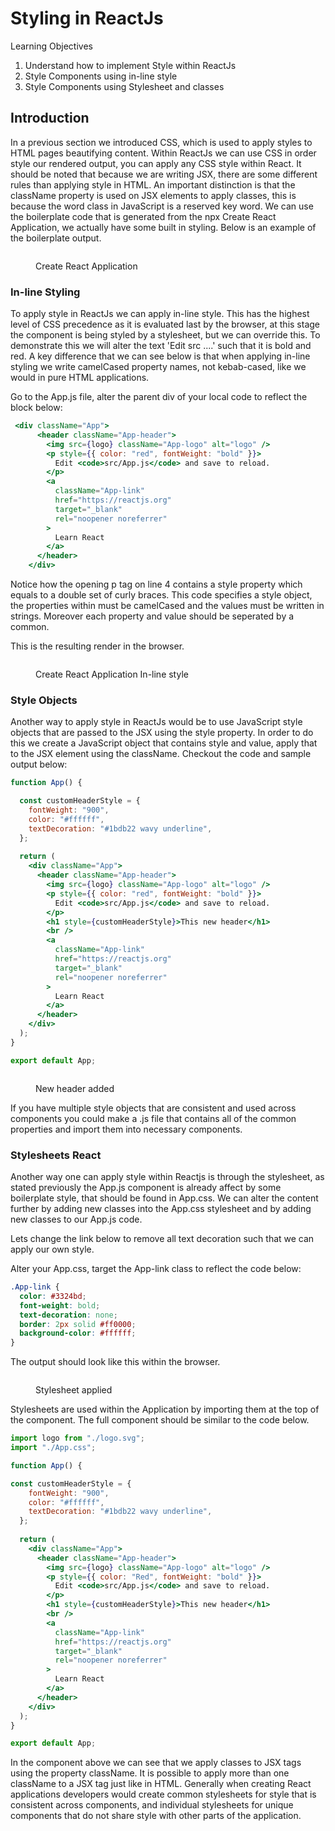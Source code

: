 # Styling in ReactJs

Learning Objectives

1. Understand how to implement Style within ReactJs
2. Style Components using in-line style
3. Style Components using Stylesheet and classes

## Introduction

In a previous section we introduced CSS, which is used to apply styles to HTML pages beautifying content. Within ReactJs we can use CSS in order style our rendered output, you can apply any CSS style within React. It should be noted that because we are writing JSX, there are some different rules than applying style in HTML. An important distinction is that the className property is used on JSX elements to apply classes, this is because the word class in JavaScript is a reserved key word. We can use the boilerplate code that is generated from the npx Create React Application, we actually have some built in styling. Below is an example of the boilerplate output.

<figure><img src="../../.gitbook/assets/Screenshot 2022-12-15 at 1.08.08 PM.png" alt=""><figcaption><p>Create React Application</p></figcaption></figure>



### In-line Styling

To apply style in ReactJs we can apply in-line style. This has the highest level of CSS precedence as it is evaluated last by the browser, at this stage the component is being styled by a stylesheet, but we can override this. To demonstrate this we will alter the text 'Edit src ....' such that it is bold and red.  A key difference that we can see below is that when applying in-line styling we write camelCased property names, not kebab-cased, like we would in pure HTML applications.

Go to the App.js file, alter the parent div of your local code to reflect the block below:

```jsx
 <div className="App">
      <header className="App-header">
        <img src={logo} className="App-logo" alt="logo" />
        <p style={{ color: "red", fontWeight: "bold" }}>
          Edit <code>src/App.js</code> and save to reload.
        </p>
        <a
          className="App-link"
          href="https://reactjs.org"
          target="_blank"
          rel="noopener noreferrer"
        >
          Learn React
        </a>
      </header>
    </div>
```

Notice how the opening p tag on line 4 contains a style property which equals to a double set of curly braces. This code specifies a style object, the properties within must be camelCased and the values must be written in strings. Moreover each property and value should be seperated by a common.

This is the resulting render in the browser.

<figure><img src="../../.gitbook/assets/Screenshot 2022-12-15 at 1.25.46 PM.png" alt=""><figcaption><p>Create React Application In-line style</p></figcaption></figure>

### Style Objects

Another way to apply style in ReactJs would be to use JavaScript style objects that are passed to the JSX using the style property. In order to do this we create a JavaScript object that contains style and value, apply that to the JSX element using the className. Checkout the code and sample output below:

```jsx
function App() {

  const customHeaderStyle = {
    fontWeight: "900",
    color: "#ffffff",
    textDecoration: "#1bdb22 wavy underline",
  };
  
  return (
    <div className="App">
      <header className="App-header">
        <img src={logo} className="App-logo" alt="logo" />
        <p style={{ color: "red", fontWeight: "bold" }}>
          Edit <code>src/App.js</code> and save to reload.
        </p>
        <h1 style={customHeaderStyle}>This new header</h1>
        <br />
        <a
          className="App-link"
          href="https://reactjs.org"
          target="_blank"
          rel="noopener noreferrer"
        >
          Learn React
        </a>
      </header>
    </div>
  );
}

export default App;
```

<figure><img src="../../.gitbook/assets/Screenshot 2023-10-25 at 4.30.02 PM.png" alt=""><figcaption><p>New header added </p></figcaption></figure>

If you have multiple style objects that are consistent and used across components you could make a .js file that contains all of the common properties and import them into necessary components.&#x20;

### Stylesheets React

Another way one can apply style within Reactjs is through the stylesheet, as stated previously the App.js component is already affect by some boilerplate style, that should be found in App.css. We can alter the content further by adding new classes into the App.css stylesheet and by adding new classes to our App.js code.&#x20;

Lets change the link below to remove all text decoration such that we can apply our own style.

Alter your App.css, target the App-link class to reflect the code below:

```css
.App-link {
  color: #3324bd;
  font-weight: bold;
  text-decoration: none;
  border: 2px solid #ff0000;
  background-color: #ffffff;
}
```

The output should look like this within the browser.



<figure><img src="../../.gitbook/assets/Screenshot 2023-10-25 at 4.31.57 PM.png" alt=""><figcaption><p>Stylesheet applied</p></figcaption></figure>

Stylesheets are used within the Application by importing them at the top of the component. The full component should be similar to the code below.

```jsx
import logo from "./logo.svg";
import "./App.css";

function App() {

const customHeaderStyle = {
    fontWeight: "900",
    color: "#ffffff",
    textDecoration: "#1bdb22 wavy underline",
  };
  
  return (
    <div className="App">
      <header className="App-header">
        <img src={logo} className="App-logo" alt="logo" />
        <p style={{ color: "Red", fontWeight: "bold" }}>
          Edit <code>src/App.js</code> and save to reload.
        </p>
        <h1 style={customHeaderStyle}>This new header</h1>
        <br />
        <a
          className="App-link"
          href="https://reactjs.org"
          target="_blank"
          rel="noopener noreferrer"
        >
          Learn React
        </a>
      </header>
    </div>
  );
}

export default App;
```

In the component above we can see that we apply classes to JSX tags using the property className. It is possible to apply more than one className to a JSX tag just like in HTML. Generally when creating React applications developers would create common stylesheets for style that is consistent across components, and individual stylesheets for unique components that do not share style with other parts of the application.&#x20;
